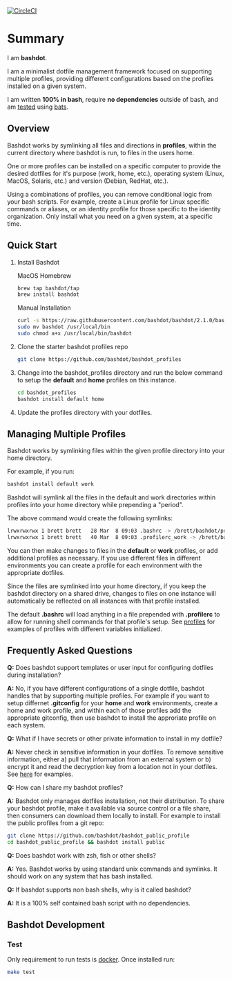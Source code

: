 [![CircleCI](https://circleci.com/gh/bashdot/bashdot/tree/master.svg?style=svg)](https://circleci.com/gh/bashdot/bashdot/tree/master)

# Summary

I am **bashdot**.

I am a minimalist dotfile management framework focused on supporting multiple
profiles, providing different configurations based on the profiles installed
on a given system.

I am written **100% in bash**, require **no dependencies** outside of bash, and am
[tested](https://circleci.com/gh/bashdot/bashdot/tree/master) using [bats](https://github.com/sstephenson/bats).

## Overview

Bashdot works by symlinking all files and directions in **profiles**, within
the current directory where bashdot is run, to files in the users home.

One or more profiles can be installed on a specific computer to provide
the desired dotfiles for it's purpose (work, home, etc.), operating
system (Linux, MacOS, Solaris, etc.) and version (Debian, RedHat, etc.).

Using a combinations of profiles, you can remove conditional logic from your bash
scripts. For example, create a Linux profile for Linux specific commands or
aliases, or an identity profile for those specific to the identity organization. Only
install what you need on a given system, at a specific time.

## Quick Start

1. Install Bashdot

    MacOS Homebrew

    ```sh
    brew tap bashdot/tap
    brew install bashdot
    ```

    Manual Installation

    ```sh
    curl -s https://raw.githubusercontent.com/bashdot/bashdot/2.1.0/bashdot > bashdot
    sudo mv bashdot /usr/local/bin
    sudo chmod a+x /usr/local/bin/bashdot
    ```

1. Clone the starter bashdot profiles repo

    ```sh
    git clone https://github.com/bashdot/bashdot_profiles
    ```

1. Change into the bashdot_profiles directory and run the below command to setup the
**default** and **home** profiles on this instance.

    ```sh
    cd bashdot_profiles
    bashdot install default home
    ```

1. Update the profiles directory with your dotfiles.

## Managing Multiple Profiles

Bashdot works by symlinking files within the given profile directory into your home directory.

For example, if you run:

```sh
bashdot install default work
```

Bashdot will symlink all the files in the default and work directories within profiles
into your home directory while prepending a "period".

The above command would create the following symlinks:

```sh
lrwxrwxrwx 1 brett brett   28 Mar  8 09:03 .bashrc -> /brett/bashdot/profiles/default/bashrc
lrwxrwxrwx 1 brett brett   40 Mar  8 09:03 .profilerc_work -> /brett/bashdot/profiles/work/profilerc_work
```

You can then make changes to files in the **default** or **work** profiles, or
add additional profiles as necessary.  If you use different files in different
environments you can create a profile for each environment with the appropriate dotfiles.

Since the files are symlinked into your home directory, if you keep the bashdot directory
on a shared drive, changes to files on one instance will automatically be reflected on all
instances with that profile installed.

The default **.bashrc** will load anything in a file prepended with **.profilerc** to
allow for running shell commands for that profile's setup. See
[profiles](https://github.com/bashdot/bashdot/tree/master/profiles)
for examples of profiles with different variables initialized.

## Frequently Asked Questions

**Q:** Does bashdot support templates or user input for configuring dotfiles during installation?

**A:** No, if you have different configurations of a single dotfile, bashdot handles that
by supporting multiple profiles. For example if you want to setup differnet **.gitconfig**
for your **home** and **work** environments, create a home and work profile, and within each of
those profiles add the appropriate gitconfig, then use bashdot to install the approriate profile
on each system.

**Q:** What if I have secrets or other private information to install in my dotfile?

**A:** Never check in sensitive information in your dotfiles. To remove sensitive information,
either a) pull that information from an external system or b) encrypt it and read the decryption
key from a location not in your dotfiles. See [here](https://gist.github.com/bashdot/f3af28350f07176674a5474b2d891102)
for examples.

**Q:** How can I share my bashdot profiles?

**A:** Bashdot only manages dotfiles installation, not their distribution. To share your
bashdot profile, make it available via source control or a file share, then consumers can
download them locally to install. For example to install the public profiles from a git repo:

```sh
git clone https://github.com/bashdot/bashdot_public_profile
cd bashdot_public_profile && bashdot install public
```

**Q:** Does bashdot work with zsh, fish or other shells?

**A:** Yes. Bashdot works by using standard unix commands and symlinks. It should work
on any system that has bash installed.

**Q:** If bashdot supports non bash shells, why is it called bashdot?

**A:** It is a 100% self contained bash script with no dependencies.

## Bashdot Development

### Test

Only requirement to run tests is [docker](https://docs.docker.com/install/). Once installed run:

```sh
make test
```
